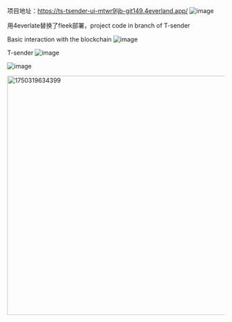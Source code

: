项目地址：https://ts-tsender-ui-mtwr9ljb-git149.4everland.app/
![image](https://github.com/user-attachments/assets/d77b349c-6621-4a46-9705-8c879d274c05)

用4everlate替换了fleek部署，project code in branch of T-sender

Basic interaction with the blockchain
![image](https://github.com/user-attachments/assets/95b00d86-9512-493d-8c95-37f419a64ed2)

T-sender
![image](https://github.com/user-attachments/assets/aa098b95-4e43-4e02-9a9e-a4a1bc617059)

![image](https://github.com/user-attachments/assets/16b4c974-56f9-4ad8-8aae-936f12b99bfb)

<img width="554" alt="1750319634399" src="https://github.com/user-attachments/assets/7005424f-6113-4e56-a10b-2d9de822cd82" />
